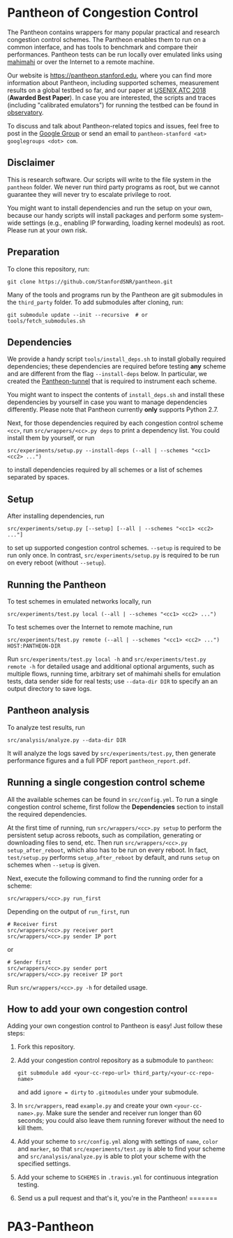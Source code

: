 # Pantheon of Congestion Control
The Pantheon contains wrappers for many popular practical and research
congestion control schemes. The Pantheon enables them to run on a common
interface, and has tools to benchmark and compare their performances.
Pantheon tests can be run locally over emulated links using
[mahimahi](http://mahimahi.mit.edu/) or over the Internet to a remote machine.

Our website is <https://pantheon.stanford.edu>, where you can find more
information about Pantheon, including supported schemes, measurement results
on a global testbed so far, and our paper at [USENIX ATC 2018](https://www.usenix.org/conference/atc18/presentation/yan-francis)
(**Awarded Best Paper**).
In case you are interested, the scripts and traces
(including "calibrated emulators") for running the testbed can be found in
[observatory](https://github.com/StanfordSNR/observatory).

To discuss and talk about Pantheon-related topics and issues, feel free to
post in the [Google Group](https://groups.google.com/forum/#!forum/pantheon-stanford)
or send an email to `pantheon-stanford <at> googlegroups <dot> com`.

## Disclaimer
This is research software. Our scripts will write to the file system in the
`pantheon` folder. We never run third party programs as root, but we cannot
guarantee they will never try to escalate privilege to root.

You might want to install dependencies and run the setup on your own, because
our handy scripts will install packages and perform some system-wide settings
(e.g., enabling IP forwarding, loading kernel modeuls) as root.
Please run at your own risk.

## Preparation
To clone this repository, run:

```
git clone https://github.com/StanfordSNR/pantheon.git
```

Many of the tools and programs run by the Pantheon are git submodules in the
`third_party` folder. To add submodules after cloning, run:

```
git submodule update --init --recursive  # or tools/fetch_submodules.sh
```

## Dependencies
We provide a handy script `tools/install_deps.sh` to install globally required
dependencies; these dependencies are required before testing **any** scheme
and are different from the flag `--install-deps` below.
In particular, we created the [Pantheon-tunnel](https://github.com/StanfordSNR/pantheon-tunnel)
that is required to instrument each scheme.

You might want to inspect the contents of
`install_deps.sh` and install these dependencies by yourself in case you want to
manage dependencies differently. Please note that Pantheon currently
**only** supports Python 2.7.

Next, for those dependencies required by each congestion control scheme `<cc>`,
run `src/wrappers/<cc>.py deps` to print a dependency list. You could install
them by yourself, or run

```
src/experiments/setup.py --install-deps (--all | --schemes "<cc1> <cc2> ...")
```

to install dependencies required by all schemes or a list of schemes separated
by spaces.

## Setup
After installing dependencies, run

```
src/experiments/setup.py [--setup] [--all | --schemes "<cc1> <cc2> ..."]
```

to set up supported congestion control schemes. `--setup` is required
to be run only once. In contrast, `src/experiments/setup.py` is
required to be run on every reboot (without `--setup`).

## Running the Pantheon
To test schemes in emulated networks locally, run

```
src/experiments/test.py local (--all | --schemes "<cc1> <cc2> ...")
```

To test schemes over the Internet to remote machine, run

```
src/experiments/test.py remote (--all | --schemes "<cc1> <cc2> ...") HOST:PANTHEON-DIR
```

Run `src/experiments/test.py local -h` and `src/experiments/test.py remote -h`
for detailed usage and additional optional arguments, such as multiple flows,
running time, arbitrary set of mahimahi shells for emulation tests,
data sender side for real tests; use `--data-dir DIR` to specify an
an output directory to save logs.

## Pantheon analysis
To analyze test results, run

```
src/analysis/analyze.py --data-dir DIR
```

It will analyze the logs saved by `src/experiments/test.py`, then generate
performance figures and a full PDF report `pantheon_report.pdf`.

## Running a single congestion control scheme
All the available schemes can be found in `src/config.yml`. To run a single
congestion control scheme, first follow the **Dependencies** section to install
the required dependencies.

At the first time of running, run `src/wrappers/<cc>.py setup`
to perform the persistent setup across reboots, such as compilation,
generating or downloading files to send, etc. Then run
`src/wrappers/<cc>.py setup_after_reboot`, which also has to be run on every
reboot. In fact, `test/setup.py` performs `setup_after_reboot` by
default, and runs `setup` on schemes when `--setup` is given.

Next, execute the following command to find the running order for a scheme:
```
src/wrappers/<cc>.py run_first
```

Depending on the output of `run_first`, run

```
# Receiver first
src/wrappers/<cc>.py receiver port
src/wrappers/<cc>.py sender IP port
```

or

```
# Sender first
src/wrappers/<cc>.py sender port
src/wrappers/<cc>.py receiver IP port
```

Run `src/wrappers/<cc>.py -h` for detailed usage.

## How to add your own congestion control
Adding your own congestion control to Pantheon is easy! Just follow these
steps:

1. Fork this repository.

2. Add your congestion control repository as a submodule to `pantheon`:

   ```
   git submodule add <your-cc-repo-url> third_party/<your-cc-repo-name>
   ```

   and add `ignore = dirty` to `.gitmodules` under your submodule.

3. In `src/wrappers`, read `example.py` and create your own `<your-cc-name>.py`.
   Make sure the sender and receiver run longer than 60 seconds; you could also
   leave them running forever without the need to kill them.

4. Add your scheme to `src/config.yml` along with settings of
   `name`, `color` and `marker`, so that `src/experiments/test.py` is able to
   find your scheme and `src/analysis/analyze.py` is able to plot your scheme
   with the specified settings.

5. Add your scheme to `SCHEMES` in `.travis.yml` for continuous integration testing.

6. Send us a pull request and that's it, you're in the Pantheon!
=======
# PA3-Pantheon
